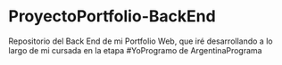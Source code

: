 # ProyectoPortfolio-BackEnd
Repositorio del Back End de mi Portfolio Web, que iré desarrollando a lo largo de mi cursada en la etapa #YoProgramo de ArgentinaPrograma
